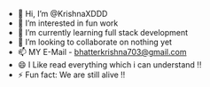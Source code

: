 - 👋 Hi, I’m @KrishnaXDDD
- 👀 I’m interested in fun work
- 🌱 I’m currently learning full stack development
- 💞️ I’m looking to collaborate on nothing yet
- 📫 MY E-Mail - bhatterkrishna703@gmail.com
- 😄 I Like read everything which i can understand !! 
- ⚡ Fun fact: We are still alive !!

<!---
KrishnaXDDD/KrishnaXDDD is a ✨ special ✨ repository because its `README.md` (this file) appears on your GitHub profile.
You can click the Preview link to take a look at your changes.
--->
